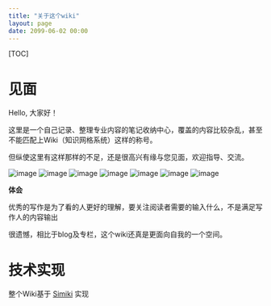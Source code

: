 ```yaml
---
title: "关于这个wiki"
layout: page
date: 2099-06-02 00:00
---
```


[TOC]

# 见面

Hello, 大家好！

这里是一个自己记录、整理专业内容的笔记收纳中心，覆盖的内容比较杂乱，甚至不能匹配上Wiki（知识网格系统）这样的称号。

但纵使这里有这样那样的不足，还是很高兴有缘与您见面，欢迎指导、交流。


![image](https://img.shields.io/badge/图学习-PyG-blue.svg)
![image](https://img.shields.io/badge/NLP-Tensorflow-orange.svg)
![image](https://img.shields.io/badge/推荐-Tensorflow,Xgboost-orange.svg)
![image](https://img.shields.io/badge/推荐-Tensorflow-orange.svg)
![image](https://img.shields.io/badge/时序-Tensorflow-orange.svg)
![image](https://img.shields.io/badge/CV-Pytorch,OpenCV,Gst-blue.svg)
![image](https://img.shields.io/badge/时序,IOT-TensorFlow,sklearn-orange.svg)


**体会**

优秀的写作是为了看的人更好的理解，要关注阅读者需要的输入什么，不是满足写作人的内容输出

很遗憾，相比于blog及专栏，这个wiki还真是更面向自我的一个空间。


# 技术实现

整个Wiki基于 [Simiki](http://simiki.org/) 实现




